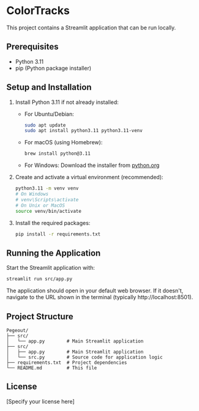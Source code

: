 # ColorTracks

This project contains a Streamlit application that can be run locally.

## Prerequisites

- Python 3.11
- pip (Python package installer)

## Setup and Installation

1. Install Python 3.11 if not already installed:
    - For Ubuntu/Debian:
      ```bash
      sudo apt update
      sudo apt install python3.11 python3.11-venv
      ```
    - For macOS (using Homebrew):
      ```bash
      brew install python@3.11
      ```
    - For Windows:
      Download the installer from [python.org](https://www.python.org/downloads/release/python-3110/)

2. Create and activate a virtual environment (recommended):
    ```bash
    python3.11 -m venv venv
    # On Windows
    # venv\Scripts\activate
    # On Unix or MacOS
    source venv/bin/activate
    ```

3. Install the required packages:
    ```bash
    pip install -r requirements.txt
    ```

## Running the Application

Start the Streamlit application with:

```bash
streamlit run src/app.py
```

The application should open in your default web browser. If it doesn't, navigate to the URL shown in the terminal (typically http://localhost:8501).

## Project Structure

```
Pegeout/
├── src/
│   └── app.py        # Main Streamlit application
├── src/
│   ├── app.py        # Main Streamlit application
│   └── src.py        # Source code for application logic
├── requirements.txt  # Project dependencies
└── README.md         # This file
```

## License

[Specify your license here]